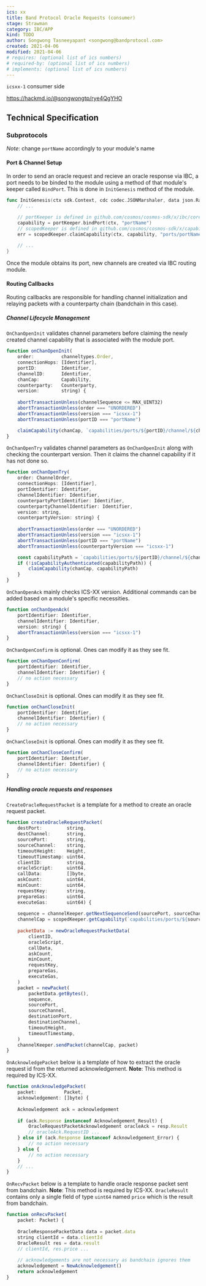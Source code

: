 ```yaml
---
ics: xx
title: Band Protocol Oracle Requests (consumer)
stage: Strawman
category: IBC/APP
kind: TODO
author: Songwong Tasneeyapant <songwong@bandprotocol.com>
created: 2021-04-06
modified: 2021-04-06
# requires: (optional list of ics numbers)
# required-by: (optional list of ics numbers)
# implements: (optional list of ics numbers)
---
```


`icsxx-1` consumer side

<https://hackmd.io/@songwongtp/rye4QgYHO>

## Technical Specification

### Subprotocols

*Note*: change `portName` accordingly to your module's name

#### Port & Channel Setup

In order to send an oracle request and recieve an oracle response via IBC, a port needs to be binded to the module using a method of that module's keeper called `BindPort`. This is done in `InitGenesis` method of the module.

```go
func InitGenesis(ctx sdk.Context, cdc codec.JSONMarshaler, data json.RawMessage) []abci.ValidatorUpdate {
    // ...

    // portKeeper is defined in github.com/cosmos/cosmos-sdk/x/ibc/core/05-port/keeper
    capability = portKeeper.bindPort(ctx, "portName")
    // scopedKeeper is defined in github.com/cosmos/cosmos-sdk/x/capability/keeper
    err = scopedKeeper.claimCapability(ctx, capability, "ports/portName")
    
    // ...
}
```

Once the module obtains its port, new channels are created via IBC routing module.

#### Routing Callbacks

Routing callbacks are responsible for handling channel initialization and relaying packets with a counterparty chain (bandchain in this case).

##### Channel Lifecycle Management


`OnChanOpenInit` validates channel parameters before claiming the newly created channel capability that is associated with the module port.
```javascript
function onChanOpenInit(
    order:          channeltypes.Order,
    connectionHops: [Identifier],
    portID:         Identifier,
    channelID:      Identifier,
    chanCap:        Capability,
    counterparty:   Counterparty,
    version:        string) {
    
    abortTransactionUnless(channelSequence <= MAX_UINT32)
    abortTransactionUnless(order === "UNORDERED")
    abortTransactionUnless(version === "icsxx-1")
    abortTransactionUnless(portID === "portName")

    claimCapability(chanCap, `capabilities/ports/${portID}/channel/${channelID}`)
}
```

`OnChanOpenTry` validates channel parameters as `OnChanOpenInit` along with checking the counterpart version. Then it claims the channel capability if it has not done so.
```javascript 
function onChanOpenTry(
    order: ChannelOrder,
    connectionHops: [Identifier],
    portIdentifier: Identifier,
    channelIdentifier: Identifier,
    counterpartyPortIdentifier: Identifier,
    counterpartyChannelIdentifier: Identifier,
    version: string,
    counterpartyVersion: string) {
    
    abortTransactionUnless(order === "UNORDERED")
    abortTransactionUnless(version === "icsxx-1")
    abortTransactionUnless(portID === "portName")
    abortTransactionUnless(counterpartyVersion === "icsxx-1")

    const capabilityPath = `capabilities/ports/${portID}/channel/${channelID}`
    if (!isCapabilityAuthenticated(capabilityPath)) {
        claimCapability(chanCap, capabilityPath)
    }
}
```

`OnChanOpenAck` mainly checks ICS-XX version. Additional commands can be added based on a module's specific necessities. 
```javascript
function onChanOpenAck(
    portIdentifier: Identifier,
    channelIdentifier: Identifier,
    version: string) {
    abortTransactionUnless(version === "icsxx-1")
}
```

`OnChanOpenConfirm` is optional. Ones can modify it as they see fit.
```javascript
function onChanOpenConfirm(
    portIdentifier: Identifier,
    channelIdentifier: Identifier) {
    // no action necessary
}
```

`OnChanCloseInit` is optional. Ones can modify it as they see fit.
```javascript
function onChanCloseInit(
    portIdentifier: Identifier,
    channelIdentifier: Identifier) {
    // no action necessary
}
```

`OnChanCloseInit` is optional. Ones can modify it as they see fit.
```javascript 
function onChanCloseConfirm(
    portIdentifier: Identifier,
    channelIdentifier: Identifier) {
    // no action necessary
}
```

##### Handling oracle requests and responses

`CreateOracleRequestPacket` is a template for a method to create an oracle request packet. 
```javascript 
function createOracleRequestPacket(
    destPort:         string,
    destChannel:      string,
    sourcePort:       string,
    sourceChannel:    string,
    timeoutHeight:    Height,
    timeoutTimestamp: uint64,
    clientID:         string,
    oracleScript:     uint64,
    callData:         []byte,
    askCount:         uint64,
    minCount:         uint64,
    requestKey:       string,
    prepareGas:       uint64,
    executeGas:       uint64) {
    
    sequence = channelKeeper.getNextSequenceSend(sourcePort, sourceChannel)
    channelCap = scopedKeeper.getCapability(`capabilities/ports/${sourcePort}/channel/${sourceChannel}`)
    
    packetData := newOracleRequestPacketData(
        clientID, 
        oracleScript, 
        callData, 
        askCount, 
        minCount, 
        requestKey, 
        prepareGas, 
        executeGas, 
    )
    packet = newPacket(
        packetData.getBytes(),
        sequence,
        sourcePort,
        sourceChannel,
        destinationPort,
        destinationChannel,
        timeoutHeight,
        timeoutTimestamp,
    )
    channelKeeper.sendPacket(channelCap, packet)
}
```

`OnAcknowledgePacket` below is a template of how to extract the oracle request id from the returned acknowledgement. **Note**: This method is required by ICS-XX.
```javascript
function onAcknowledgePacket(
    packet:          Packet,
    acknowledgement: []byte) {
    
    Acknowledgement ack = acknowledgement
    
    if (ack.Response instanceof Acknowledgement_Result) {
        OracleRequestPacketAcknowledgement oracleAck = resp.Result
        // oracleAck.RequestID ...
    } else if (ack.Response instanceof Acknowledgement_Error) {
        // no action necessary
    } else {
        // no action necessary
    }
    // ...
}
```

`OnRecvPacket` below is a template to handle oracle response packet sent from bandchain. **Note**: This method is required by ICS-XX. `OracleResult` contains only a single field of type `uint64` named `price` which is the result from bandchain. 

```javascript
function onRecvPacket(
    packet: Packet) {
    
    OracleResponsePacketData data = packet.data
    string clientId = data.clientId 
    OracleResult res = data.result
    // clientId, res.price ...
    
    // acknowledgements are not necessary as bandchain ignores them
    acknowledgement = NewAcknowledgement()
    return acknowledgement
}
```
